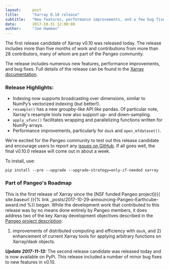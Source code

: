 ```yaml
---
layout:     post
title:      "Xarray 0.10 release"
subtitle:   "New features, performance improvements, and a few bug fixes"
date:       2017-10-31 12:00:00
author:     "Joe Hamman"
---
```


The first release candidate of Xarray v0.10 was released today. The release
includes more than five months of work and contributions from more than 28
contributors, many of whom are part of the Pangeo community.

The release includes numerous new features, performance improvements, and bug fixes.
Full details of the release can be found in the [Xarray documentation](http://xarray.pydata.org/en/v0.10.0rc1/whats-new.html).

### Release Highlights:

- Indexing now supports broadcasting over dimensions, similar to NumPy’s
  vectorized indexing (but better!).
- `resample()` has a new groupby-like API like pandas. Of particular note, Xarray's
  resample tools now also support up- and down-sampling.
- `apply_ufunc()` facilitates wrapping and parallelizing functions written for
  NumPy arrays.
- Performance improvements, particularly for `dask` and `open_mfdataset()`.

We're excited for the Pangeo community to test out this release candidate and
encourage users to report any [issues on GitHub](https://github.com/pydata/xarray/issues).
If all goes well, the final v0.10.0 release will come out in about a week.

To install, use:

    pip install --pre --upgrade --upgrade-strategy=only-if-needed xarray

### Part of Pangeo's Roadmap

This is the first release of Xarray since the
[NSF funded Pangeo project]({{ site.baseurl }}{% link _posts/2017-10-29-announcing-Pangeo-Earthcube-award.md %})
began. While the development work that contributed to this release was by no
means done entirely by Pangeo members, it does address two of the key Xarray
development objectives described in the [Pangeo project description](https://figshare.com/articles/Pangeo_NSF_Earthcube_Proposal/5361094):
1) improvements of distributed computing and efficiency with `dask`, and 2)
enhancement of current Xarray tools for applying arbitrary functions on Xarray/dask
objects.

***Update 2017-11-13:***
The second release candidate was released today and is now available on PyPi.
This release included a number of minor bug fixes to new features in v0.10.
